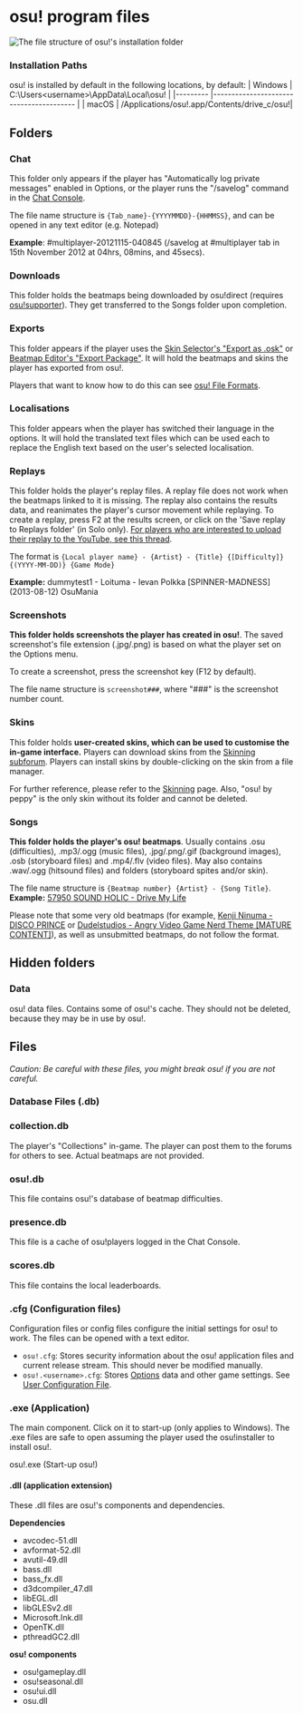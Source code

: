 # osu! program files

![The file structure of osu!'s installation folder](img/osu!-program-files.png "The file structure of osu!'s installation folder")

### Installation Paths ###
<!--TODO: Find out where macOS osu! is stored-->
osu! is installed by default in the following locations, by default:
| Windows 	| C:\Users\<username>\AppData\Local\osu! 	  |
|---------	|----------------------------------------	  |
| macOS     | /Applications/osu!.app/Contents/drive_c/osu!|

## Folders

### Chat

This folder only appears if the player has "Automatically log private messages" enabled in Options, or the player runs the "/savelog" command in the [Chat Console](/wiki/Chat_Console).

The file name structure is `{Tab_name}-{YYYYMMDD}-{HHMMSS}`, and can be opened in any text editor (e.g. Notepad)

**Example**: #multiplayer-20121115-040845 (/savelog at #multiplayer tab in 15th November 2012 at 04hrs, 08mins, and 45secs).

### Downloads

This folder holds the beatmaps being downloaded by osu!direct (requires [osu!supporter](/wiki/osu!supporter)). They get transferred to the Songs folder upon completion.

### Exports

This folder appears if the player uses the [Skin Selector's "Export as .osk"](/wiki/Options) or [Beatmap Editor's "Export Package"](/wiki/Beatmap_Editor/Menu). It will hold the beatmaps and skins the player has exported from osu!.

Players that want to know how to do this can see [osu! File Formats](/wiki/osu!_File_Formats).

### Localisations

This folder appears when the player has switched their language in the options. It will hold the translated text files which can be used each to replace the English text based on the user's selected localisation.

### Replays
This folder holds the player's replay files. A replay file does not work when the beatmaps linked to it is missing. The replay also contains the results data, and reanimates the player's cursor movement while replaying. To create a replay, press F2 at the results screen, or click on the 'Save replay to Replays folder' (in Solo only). [For players who are interested to upload their replay to the YouTube, see this thread](https://osu.ppy.sh/community/forums/topics/1104243).

The format is `{Local player name} - {Artist} - {Title} {[Difficulty]}{(YYYY-MM-DD)} {Game Mode}`

**Example:** dummytest1 - Loituma - Ievan Polkka \[SPINNER-MADNESS\]  (2013-08-12) OsuMania

### Screenshots

**This folder holds screenshots the player has created in osu!**. The saved screenshot's file extension (.jpg/.png) is based on what the player set on the Options menu.

To create a screenshot, press the screenshot key (F12 by default).

The file name structure is `screenshot###`, where "###" is the screenshot number count.

### Skins

This folder holds **user-created skins, which can be used to customise the in-game interface.** Players can download skins from the [Skinning subforum](https://osu.ppy.sh/community/forums/15). Players can install skins by double-clicking on the skin from a file manager. 

For further reference, please refer to the [Skinning](/wiki/Skinning) page. Also, "osu! by peppy" is the only skin without its folder and cannot be deleted.

### Songs

**This folder holds the player's osu! beatmaps**. Usually contains .osu (difficulties), .mp3/.ogg (music files), .jpg/.png/.gif (background images), .osb (storyboard files) and .mp4/.flv (video files). May also contains .wav/.ogg (hitsound files) and folders (storyboard spites and/or skin).

The file name structure is `{Beatmap number} {Artist} - {Song Title}`.
**Example:** [57950 SOUND HOLIC - Drive My Life](https://osu.ppy.sh/beatmapsets/57950)

Please note that some very old beatmaps (for example, [Kenji Ninuma - DISCO PRINCE](https://osu.ppy.sh/beatmapsets/1) or [Dudelstudios - Angry Video Game Nerd Theme [MATURE CONTENT]](https://osu.ppy.sh/beatmapsets/66)), as well as unsubmitted beatmaps, do not follow the format.

## Hidden folders

### Data

osu! data files. Contains some of osu!'s cache. They should not be deleted, because they may be in use by osu!.

## Files

*Caution: Be careful with these files, you might break osu! if you are not careful.*

### Database Files (.db)

### collection.db

The player's "Collections" in-game. The player can post them to the forums for others to see. Actual beatmaps are not provided.

### osu!.db 

This file contains osu!'s database of beatmap difficulties.

### presence.db

This file is a cache of osu!players logged in the Chat Console.

### scores.db

This file contains the local leaderboards.

### .cfg (Configuration files)

Configuration files or config files configure the initial settings for osu! to work. The files can be opened with a text editor.

- `osu!.cfg`: Stores security information about the osu! application files and current release stream. This should never be modified manually.
- `osu!.<username>.cfg`: Stores [Options](/wiki/Options) data and other game settings. See [User Configuration File](/wiki/osu!_Program_Files/User_Configuration_File).


### .exe (Application)

The main component. Click on it to start-up (only applies to Windows). The .exe files are safe to open assuming the player used the osu!installer to install osu!.

osu!.exe (Start-up osu!)

#### .dll (application extension)

These .dll files are osu!'s components and dependencies.

**Dependencies**

- avcodec-51.dll
- avformat-52.dll
- avutil-49.dll
- bass.dll
- bass_fx.dll
- d3dcompiler_47.dll
- libEGL.dll
- libGLESv2.dll
- Microsoft.Ink.dll
- OpenTK.dll
- pthreadGC2.dll

**osu! components**

- osu!gameplay.dll
- osu!seasonal.dll
- osu!ui.dll
- osu.dll
